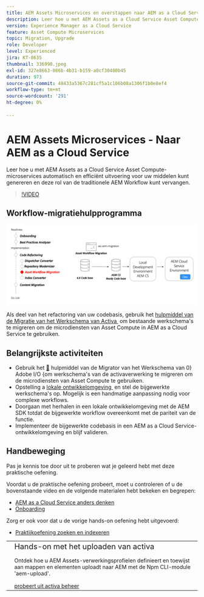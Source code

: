 ```yaml
---
title: AEM Assets Microservices en overstappen naar AEM as a Cloud Service
description: Leer hoe u met AEM Assets as a Cloud Service Asset Compute-microservices automatisch en efficiënt uitvoering voor uw middelen kunt genereren en deze rol van de traditionele AEM Workflow kunt vervangen.
version: Experience Manager as a Cloud Service
feature: Asset Compute Microservices
topic: Migration, Upgrade
role: Developer
level: Experienced
jira: KT-8635
thumbnail: 336990.jpeg
exl-id: 327e8663-086b-4b31-b159-a0cf30480b45
duration: 973
source-git-commit: 48433a5367c281cf5a1c106b08a1306f1b0e8ef4
workflow-type: tm+mt
source-wordcount: '291'
ht-degree: 0%

---
```


# AEM Assets Microservices - Naar AEM as a Cloud Service

Leer hoe u met AEM Assets as a Cloud Service Asset Compute-microservices automatisch en efficiënt uitvoering voor uw middelen kunt genereren en deze rol van de traditionele AEM Workflow kunt vervangen.

>[!VIDEO](https://video.tv.adobe.com/v/3454290?quality=12&learn=on&captions=dut)

## Workflow-migratiehulpprogramma

![&#x200B; Hulpmiddel van de Migratie van het Werkschema van Activa &#x200B;](./assets/asset-workflow-migration.png)

Als deel van het refactoring van uw codebasis, gebruik het [&#x200B; hulpmiddel van de Migratie van het Werkschema van Activa &#x200B;](https://experienceleague.adobe.com/docs/experience-manager-cloud-service/moving/refactoring-tools/asset-workflow-migration-tool.html?lang=nl-NL) om bestaande werkschema&#39;s te migreren om de microdiensten van Asset Compute in AEM as a Cloud Service te gebruiken.

## Belangrijkste activiteiten

+ Gebruik het [&#128279;](https://github.com/adobe/aio-cli-plugin-aem-cloud-service-migration#command-aio-aem-migrationworkflow-migrator) hulpmiddel van de Migrator van het Werkschema van 0&rbrace; Adobe I/O &lbrace;om werkschema&#39;s van de activaverwerking te migreren om de microdiensten van Asset Compute te gebruiken.
+ Opstelling a [&#x200B; lokale ontwikkelomgeving &#x200B;](https://experienceleague.adobe.com/docs/experience-manager-learn/cloud-service/local-development-environment-set-up/overview.html?lang=nl-NL) en stel de bijgewerkte werkschema&#39;s op. Mogelijk is een handmatige aanpassing nodig voor complexe workflows.
+ Doorgaan met herhalen in een lokale ontwikkelomgeving met de AEM SDK totdat de bijgewerkte workflow overeenkomt met de pariteit van de functie.
+ Implementeer de bijgewerkte codebasis in een AEM as a Cloud Service-ontwikkelomgeving en blijf valideren.

## Handbeweging

Pas je kennis toe door uit te proberen wat je geleerd hebt met deze praktische oefening.

Voordat u de praktische oefening probeert, moet u controleren of u de bovenstaande video en de volgende materialen hebt bekeken en begrepen:

+ [AEM as a Cloud Service anders denken](./introduction.md)
+ [Onboarding](./onboarding.md)

Zorg er ook voor dat u de vorige hands-on oefening hebt uitgevoerd:

+ [Praktijkoefening zoeken en indexeren](./search-and-indexing.md#hands-on-exercise)

<table style="border-width:0">
    <tr>
        <td style="width:150px">
            <a  rel="noreferrer"
                target="_blank"
                href="https://github.com/adobe/aem-cloud-engineering-video-series-exercises/tree/session8-assets#cloud-acceleration-bootcamp---session-8-assets-and-microservices"><img alt="Hands-on opslagplaats van GitHub" src="./assets/github.png"/>
            </a>        
        </td>
        <td style="width:100%;margin-bottom:1rem;">
            <div style="font-size:1.25rem;font-weight:400;">Hands-on met het uploaden van activa</div>
            <p style="margin:1rem 0">
                Ontdek hoe u AEM Assets-verwerkingsprofielen definieert en toewijst aan mappen en elementen uploadt naar AEM met de Npm CLI-module 'aem-upload'.
            </p>
            <a  rel="noreferrer"
                target="_blank"
                href="https://github.com/adobe/aem-cloud-engineering-video-series-exercises/tree/session8-assets#cloud-acceleration-bootcamp---session-8-assets-and-microservices" class="spectrum-Button spectrum-Button--primary spectrum-Button--sizeM">
                <span class="spectrum-Button-label has-no-wrap has-text-weight-bold"> probeert uit activa beheer </span>
            </a>
        </td>
    </tr>
</table>

